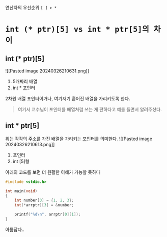 
연산자의 우선순위 `[ ] > *`
# `int (* ptr)[5] vs int * ptr[5]의 차이`
## int (* ptr)[5]
![[Pasted image 20240326210631.png]]

1. 5개짜리 배열
2. int * 포인터

2차원 배열 포인터이거나, 여기저기 흩어진 배열을 가리키도록 한다.

> 여기서 교수님이 포인터를 배열처럼 쓰는 게 편하다고 예를 들면서 알려주셨다.

##  int * ptr[5]
위는 각각의 주소를 가진 배열을 가리키는 포인터를 의미한다.
![[Pasted image 20240326210613.png]]
1. 포인터
2. int [5]형


아래의 코드를 보면 더 원활한 이해가 가능할 듯하다
```c
#include <stdio.h>

int main(void)
{
    int number[3] = {1, 2, 3};
    int(*arrptr)[3] = &number;

    printf("%d\n", arrptr[0][1]);
}
```

아름답다..